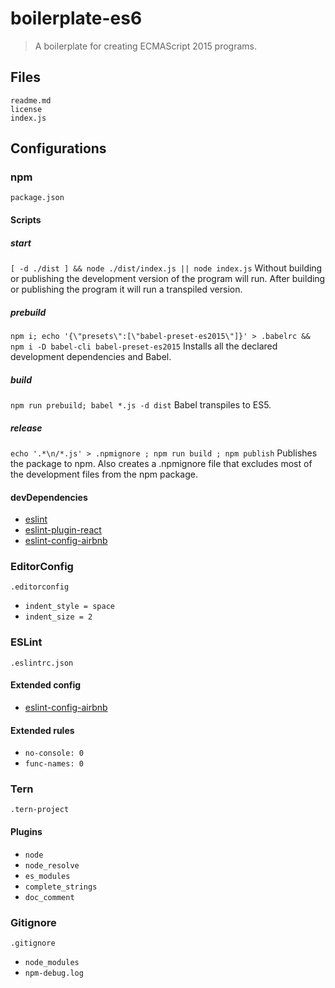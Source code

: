 # boilerplate-es6

> A boilerplate for creating ECMAScript 2015 programs.

## Files
    readme.md
    license
    index.js

## Configurations

### npm
    package.json

#### Scripts

##### start
`[ -d ./dist ] && node ./dist/index.js || node index.js` Without building or publishing the development version of the program will run. After building or publishing the program it will run a transpiled version.

##### prebuild
`npm i; echo '{\"presets\":[\"babel-preset-es2015\"]}' > .babelrc && npm i -D babel-cli babel-preset-es2015` Installs all the declared development dependencies and Babel.

##### build
`npm run prebuild; babel *.js -d dist` Babel transpiles to ES5.

##### release
`echo '.*\n/*.js' > .npmignore ; npm run build ; npm publish` Publishes the package to npm. Also creates a .npmignore file that excludes most of the development files from the npm package.

#### devDependencies
* [eslint](https://www.npmjs.com/package/eslint)
* [eslint-plugin-react](https://www.npmjs.com/package/eslint-plugin-react)
* [eslint-config-airbnb](https://www.npmjs.com/package/eslint-config-airbnb)

### EditorConfig
    .editorconfig

* `indent_style = space`
* `indent_size = 2`

### ESLint
    .eslintrc.json

#### Extended config
* [eslint-config-airbnb](https://www.npmjs.com/package/eslint-config-airbnb)

#### Extended rules
* `no-console: 0`
* `func-names: 0`

### Tern
    .tern-project

#### Plugins
* `node`
* `node_resolve`
* `es_modules`
* `complete_strings`
* `doc_comment`

### Gitignore
    .gitignore

* `node_modules`
* `npm-debug.log`

